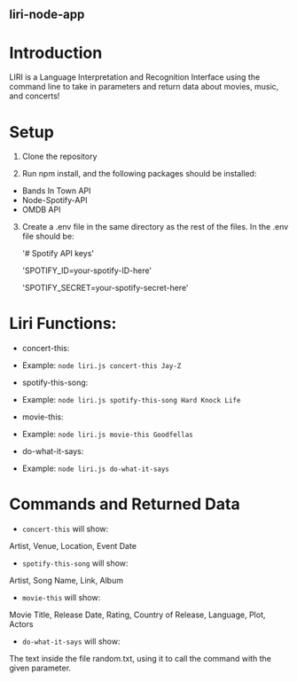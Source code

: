 ## liri-node-app

# Introduction
LIRI is a Language Interpretation and Recognition Interface using the command line to take in parameters and return data about movies, music, and concerts!

# Setup

1. Clone the repository

2. Run npm install, and the following packages should be installed:

- Bands In Town API
- Node-Spotify-API
- OMDB API

3. Create a .env file in the same directory as the rest of the files. In the .env file should be: 

    '# Spotify API keys'


    'SPOTIFY_ID=your-spotify-ID-here'

    'SPOTIFY_SECRET=your-spotify-secret-here'

# Liri Functions:

* concert-this: 
- Example: `node liri.js concert-this Jay-Z`

* spotify-this-song: 
- Example: `node liri.js spotify-this-song Hard Knock Life`

* movie-this: 
- Example: `node liri.js movie-this Goodfellas`

* do-what-it-says: 
- Example: `node liri.js do-what-it-says`

# Commands and Returned Data

* `concert-this` will show:

Artist, Venue, Location, Event Date

* `spotify-this-song` will show:

Artist, Song Name, Link, Album

* `movie-this` will show:

Movie Title, Release Date, Rating, Country of Release, Language, Plot, Actors

* `do-what-it-says` will show:

The text inside the file random.txt, using it to call the command with the given parameter.

